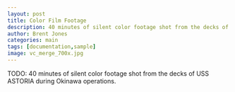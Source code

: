 ```yaml
---
layout: post
title: Color Film Footage
description: 40 minutes of silent color footage shot from the decks of USS ASTORIA during Okinawa operations.
author: Brent Jones
categories: main
tags: [documentation,sample]
image: vc_merge_700x.jpg
---
```


TODO: 40 minutes of silent color footage shot from the decks of USS ASTORIA during Okinawa operations.